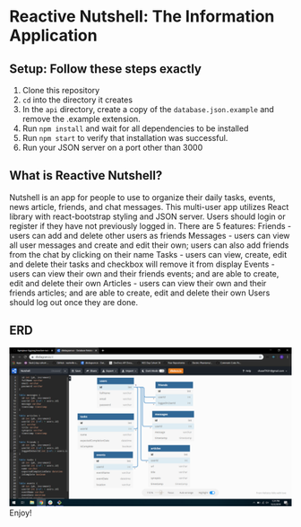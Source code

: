 # Reactive Nutshell: The Information Application
## Setup: Follow these steps exactly
1. Clone this repository
1. `cd` into the directory it creates
1. In the `api` directory, create a copy of the `database.json.example` and remove the .example extension.
1. Run `npm install` and wait for all dependencies to be installed
1. Run `npm start` to verify that installation was successful.
1. Run your JSON server on a port other than 3000
## What is Reactive Nutshell?
Nutshell is an app for people to use to organize their daily tasks, events, news article, friends, and chat messages.
This multi-user app utilizes React library with react-bootstrap styling and JSON server.
Users should login or register if they have not previously logged in.
There are 5 features:
Friends - users can add and delete other users as friends
Messages - users can view all user messages and create and edit their own; users can also add friends from the chat by clicking on their name
Tasks - users can view, create, edit and delete their tasks and checkbox will remove it from display
Events - users can view their own and their friends events; and are able to create, edit and delete their own
Articles - users can view their own and their friends articles; and are able to create, edit and delete their own
Users should log out once they are done.
## ERD
![nutshell ERD](./assets/nutshell-erd.png)
Enjoy!